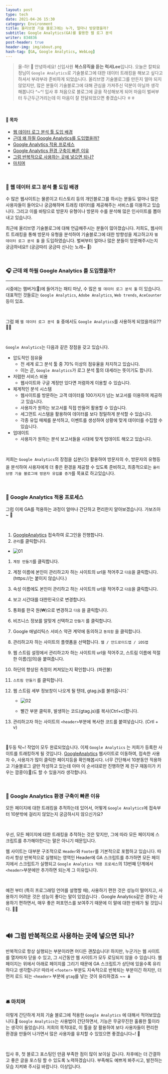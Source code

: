 ```yaml
---
layout: post
type: tech
date: 2021-04-26 15:30
category: Environment
title: 올리브영 기술 블로그에는 누가, 얼마나 방문했을까?
subtitle: Google Analytics(GA)를 활용한 웹 로그 분석
writer: 834836
post-header: true
header-img: img/about.png
hash-tag: [GA, Google Analytics, WebLog]
---
```




> 올-하! 💚 안녕하세요! 신입사원 **복스뮤직을 듣는 럭셔Lee**입니다. 오늘은 칼퇴요정님이 `Google Analytics`로 기술블로그에 대한 데이터 트래킹을 해보고 싶다고 하셔서 부랴부랴 준비하게 되었습니다. 올리브영 기술블로그를 만든지 얼마 되지 않았지만, 많은 분들이 기술블로그에 대해 관심을 가져주신 덕분이 아닐까 생각해봅니다 ^~^! 입사 후 처음으로 블로그에 글을 작성해보게 되어 마음이 벌써부터 두근두근거리는데 이 마음이 잘 전달되었으면 좋겠습니다 ㅎㅎ

<br>

#### 📖 목차

- [웹 데이터 로그 분석 툴 도입 배경](http://tech.oliveyoung.co.kr/tech/2104261530/#🎹-웹-데이터-로그-분석-툴-도입-배경)
- [근데 왜 하필 Google Analytics를 도입했을까?](http://tech.oliveyoung.co.kr/tech/2104261530/#🎧-근데-왜-하필-Google-Analytics-를-도입했을까?)
- [Google Analytics 적용 프로세스](http://tech.oliveyoung.co.kr/tech/2104261530/#🎤-Google-Analytics-적용-프로세스)
- [Google Analytics 환경 구축이 빠른 이유](http://tech.oliveyoung.co.kr/tech/2104261530/#🔑-Google-Analytics-환경-구축이-빠른-이유)
- [그럼 반복적으로 사용하는 곳에 넣으면 되나?](http://tech.oliveyoung.co.kr/tech/2104261530/#🔊-그럼-반복적으로-사용하는-곳에-넣으면-되나?)
- [마치며](http://tech.oliveyoung.co.kr/tech/2104261530/#🛎-마치며)

<br>

### 🎹 웹 데이터 로그 분석 툴 도입 배경

수 많은 웹사이트는 물론이고 티스토리 등의 개인블로그를 하시는 분들도 얼마나 많은 사용자들이 들어오나 궁금해하며 트래킹 데이터를 제공해주는 서비스를 이용하고 있습니다. 그리고 이를 바탕으로 방문자 유형이나 방문자 수를 분석해 많은 인사이트를 뽑아내고 있습니다.

최근에 올리브영 기술블로그에 대해 언급해주시는 분들이 많아졌습니다. 저희도, 웹사이트 트래킹을 통해 방문자 유형을 분석하여 기술블로그에 대한 방향성을 제고하고자 `웹 데이터 로그 분석 툴` 을 도입하였습니다. 벌써부터 얼마나 많은 분들이 방문해주시는지 궁금하네요!! (궁금따리 궁금따 신나는 노래~ 🎺)

<br>

### 🎧 근데 왜 하필 Google Analytics 를 도입했을까?

------

시중에는 햄버거(🍔)에 들어가는 패티 마냥, 수 많은 `웹 데이터 로그 분석 툴` 이 있습니다. 대표적인 것들로는 `Google Analytics`, `Adobe Analytics`, `Web trends`, `AceCounter` 등이 있죠.

<br>

그럼 왜 `웹 데이터 로그 분석 툴` 중에서도 `Google Analytics`를 사용하게 되었을까요?? 🤹‍♀️

<br>

`Google Analytics`는 다음과 같은 장점을 갖고 있습니다.

- 압도적인 점유율
  - 전 세계 로그 분석 툴 중 70% 이상의 점유율을 차지하고 있습니다.
  - 이는 곧, `Google Analytics`가 로그 분석 툴의 대세라는 뜻이기도 합니다.
- 저렴한 서비스 비용
  - 웹사이트와 구글 계정만 있다면 저렴하게 이용할 수 있습니다.
- 체계적인 분석 시스템
  - 웹사이트를 방문하는 고객 데이터를 100가지가 넘는 보고서를 이용하여 제공하고 있습니다.
  - 사용자가 원하는 보고서를 직접 만들어 활용할 수 있습니다.
  - 세그먼트 시스템을 활용하여 데이터를 보다 정밀하게 분석할 수 있습니다.
  - 각종 유입 매체를 분석하고, 이벤트를 생성하여 상황에 맞게 데이터를 수집할 수 있습니다.
- 업데이트
  - 사용자가 원하는 분석 보고서들을 시대에 맞게 업데이트 해오고 있습니다.

<br>

저희는 `Google Analytics`의 장점을 십분(🕓) 활용하여 방문자의 수, 방문자의 유형등을 분석하여 사용자에게 더 좋은 환경을 제공할 수 있도록 준비하고, 최종적으로는 `올리브영 기술 블로그에 방문자 유입률 증가`를 목표로 하고있습니다.

<br>

### 🎤 Google Analytics 적용 프로세스

그럼 이제 GA를 적용하는 과정이 얼마나 간단하고 편리한지 알아보겠습니다. 가보즈아~ 🛵

<br>

1. [GoogleAnalytics](https://www.google.com/analytics/web/?hl=ko&pli=1) 접속하여 로그인을 진행합니다.
2. `관리`를 클릭합니다.

- ![01](img/01.png)

1. `계정 만들기`를 클릭합니다.
2. 계정 이름에 본인이 관리하고자 하는 사이트의 url을 적어주고 `다음`을 클릭합니다. (https://는 붙이지 않습니다.)
3. 속성 이름에도 본인이 관리하고 하는 사이트의 url을 적어주고 `다음`을 클릭합니다.
4. 보고 시간대를 대한민국으로 변경합니다.
5. 통화를 한국 원(₩)으로 변경하고 `다음` 을 클릭합니다.
6. 비즈니스 정보를 알맞게 선택하고 `만들기` 를 클릭합니다.
7. Google 애널리틱스 서비스 약관 계약에 동의하고 `동의함` 을 클릭합니다.
8. 관리하고자 하는 사이트의 플랫폼을 선택합니다. `웹 / 안드로이드앱 / iOS앱`
9. 웹 스트림 설정에서 관리하고자 하는 사이트의 url을 적어주고, 스트림 이름에 적절한 이름(임의)을 붙여줍니다.
10. 하단의 향상된 측정이 켜져있는지 확인합니다. (파란불)
11. `스트림 만들기` 를 클릭합니다.
12. 웹 스트림 세부 정보창이 나오게 될 텐데, gtag.js를 불러옵니다.'

    - ![02](img/02.png)

    - 빨간 부분 클릭후, 발생하는 코드(gtag.js)를 복사(Ctrl+c)합니다.

13. 관리하고자 하는 사이트의 `<header>`부분에 복사한 코드를 붙여넣습니다. (Crtl + v)

<br>

🥁두둥 탁~! 작업이 모두 완료되었습니다. 이제 `Google Analytics` 는 저희가 등록한 사이트를 트래킹하게 될 것입니다. [GoogleAnalytics](https://www.google.com/analytics/web/?hl=ko&pli=1) 웹사이트로 이동하여, 접속한 사용자 수, 사용자가 많이 클릭한 페이지등을 확인해봅시다. 너무 간단해서 10분동안 적용하고 기술블로그 글만 작성하고 있는데 아마 이 순서대로만 진행하면 제 친구 재동이가 키우는 깜콩이(🐶)도 할 수 있을거라 생각합니다.

<br>

### 🔑 Google Analytics 환경 구축이 빠른 이유

모든 페이지에 대한 트래킹을 추적하는데 있어서, 어떻게 `Google Analytics`에 접속부터 10분밖에 걸리지 않았는지 궁금하시지 않으신가요?

<br>

우선, 모든 페이지에 대한 트래킹을 추적하는 것은 맞지만, 그에 따라 모든 페이지에 스크립트를 추가해야한다는 말은 아니기 때문입니다.

웹 사이트는 대부분 구조적으로 `Header`와 `Footer`를 기본적으로 포함하고 있습니다. 따라서 항상 반복적으로 실행되는 영역인 Header에 GA 스크립트를 추가하면 모든 페이지에서 스크립트가 실행되고 `Google Analytics 적용 프로세스`의 13번째 단계에서 `<header>`부분에만 추가하면 되는게 그 이유입니다.

<br>

예전 부터 (특히 프로그래밍 언어를 설명할 때), 사용하기 편한 것은 성능이 떨어지고, 사용하기 어려운 것은 성능이 좋다는 말이 있었습니다 . Google Analytics같은 경우는 사용하기 편하면서, 매우 좋은 퍼포먼스를 보여주기 때문에 이 말에 대한 반례가 될 것입니다. 🙅‍♂️

<br>

## 🔊 그럼 반복적으로 사용하는 곳에 넣으면 되나?

반복적으로 항상 실행되는 부분이라면 어디든 괜찮습니다! 하지만, 누군가는 웹 사이트를 열자마자 닫을 수 있고, 그 시간동안 웹 사이트가 모두 로딩되지 않을 수 있습니다. 웹페이지는 위에서 아래로 페이지를 그리기 때문에 GA 스크립트가 상단에 있을수록 유리하다고 생각합니다! 따라서 `<footer>` 부분도 지속적으로 반복되는 부분이긴 하지만, 더 먼저 로드 되는 `<header>` 부분에 `gtag`를 넣는 것이 유리하겠죠 ~~ 🪆

<br>

### 🛎 마치며

이렇게 간단하게 저희 기술 블로그에 적용한 `Google Analytics` 에 대해서 적어보았습니다.🧸 `Google Analytics`는 사용법이 간단하면서, 기능은 무궁무진한 훌륭한 툴이라는 생각이 들었습니다. 저희의 목적대로, 이 툴을 잘 활용하여 보다 사용자들이 편리한 환경을 만들어 나가면서 많은 사용자를 유치할 수 있었으면 좋겠습니다~! 🤗

<br>

입사 후, 첫 블로그 포스팅인 만큼 부족한 점이 많이 보이실 겁니다. 차후에는 더 간결하고 좋은 글을 포스팅 할 수 있도록 노력하겠습니다. 부족해도 예쁘게 봐주시고, 발전하는 모습 지켜봐 주시길 바랍니다. 이상입니다.